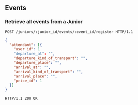 ## Events
### Retrieve all events from a Junior

```http
POST /juniors/:junior_id/events/:event_id/register HTTP/1.1
```

```json
{
  "attendant": [{
    "user_id": 1
    "departure_at": "",
    "departure_kind_of_transport": "",
    "departure_place": "",
    "arrival_at": "",
    "arrival_kind_of_transport": "",
    "arrival_place": "",
    "price_id": 1
  }]
}
```

```http
HTTP/1.1 200 OK
```

